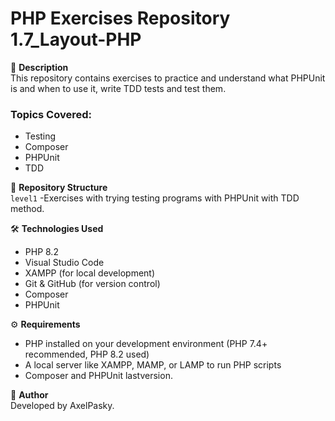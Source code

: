 # PHP Exercises Repository 1.7_Layout-PHP

📌 **Description**  
This repository contains exercises to practice and understand what PHPUnit is and when to use it, write TDD tests and test them.

### Topics Covered:
- Testing
- Composer
- PHPUnit
- TDD

📁 **Repository Structure**  
`level1` -Exercises with trying testing programs with PHPUnit with TDD method.

🛠️ **Technologies Used**  
- PHP 8.2
- Visual Studio Code
- XAMPP (for local development)
- Git & GitHub (for version control)
- Composer
- PHPUnit

⚙️ **Requirements**  
- PHP installed on your development environment (PHP 7.4+ recommended, PHP 8.2 used)
- A local server like XAMPP, MAMP, or LAMP to run PHP scripts
- Composer and PHPUnit lastversion.

👤 **Author**  
Developed by AxelPasky.